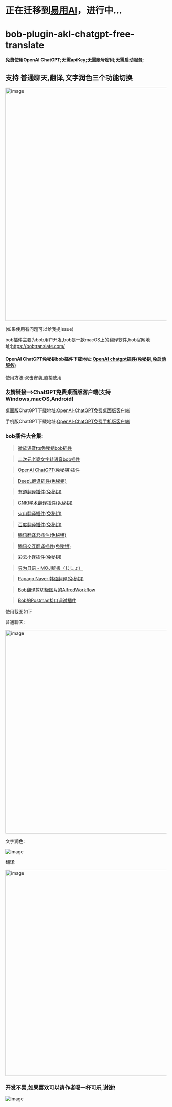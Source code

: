# 正在迁移到[易用AI](https://easyuseai.com/)，进行中...

# bob-plugin-akl-chatgpt-free-translate
**免费使用OpenAI ChatGPT;无需apiKey;无需账号密码;无需启动服务;**

## 支持 普通聊天,翻译,文字润色三个功能切换

<img width="730" alt="image" src="https://user-images.githubusercontent.com/84266551/226171072-bad6a24b-2979-418a-954e-a5aa2931ce90.png">



(如果使用有问题可以给我提issue)

bob插件主要为bob用户开发,bob是一款macOS上的翻译软件,bob官网地址:https://bobtranslate.com/

#### OpenAI ChatGPT免秘钥bob插件下载地址:[OpenAI chatgpt插件(免秘钥,免启动服务)](https://github.com/akl7777777/bob-plugin-akl-chatgpt-free-translate/releases/download/v0.1.7/bob-plugin-akl-chatgpt-free-translate_v0.1.7.bobplugin)

使用方法:双击安装,直接使用






### 友情链接==>ChatGPT免费桌面版客户端(支持Windows,macOS,Android)
桌面版ChatGPT下载地址:[OpenAI-ChatGPT免费桌面版客户端](https://github.com/akl7777777/free-chatgpt-client-pub)

手机版ChatGPT下载地址:[OpenAI-ChatGPT免费手机版客户端](https://github.com/akl7777777/free-chatgpt-client-mobile-pub)

### bob插件大合集:

>[微软语音tts免秘钥bob插件](https://github.com/akl7777777/bob-plugin-akl-microsoft-free-tts)

>[二次元老婆文字转语音bob插件](https://github.com/akl7777777/bob-plugin-akl-moe-tts)

>[OpenAI ChatGPT(免秘钥)插件](https://github.com/akl7777777/bob-plugin-akl-chatgpt-free-translate)

>[DeepL翻译插件(免秘钥)](https://github.com/akl7777777/bob-plugin-akl-deepl-free-translate)

>[有道翻译插件(免秘钥)](https://github.com/akl7777777/bob-plugin-akl-youdao-free-translate)

>[CNKI学术翻译插件(免秘钥)](https://github.com/akl7777777/bob-plugin-akl-cnki-free-translate)

>[火山翻译插件(免秘钥)](https://github.com/akl7777777/bob-plugin-akl-volcengine-free-translate)

>[百度翻译插件(免秘钥)](https://github.com/akl7777777/bob-plugin-akl-baidu-free-translate)

>[腾讯翻译君插件(免秘钥)](https://github.com/akl7777777/bob-plugin-akl-tencent-free-translate)

>[腾讯交互翻译插件(免秘钥)](https://github.com/akl7777777/bob-plugin-akl-transmart-free-translate)

>[彩云小译插件(免秘钥)](https://github.com/akl7777777/bob-plugin-akl-caiyunxiaoyi-free-translate)

>[只为日语 - MOJi辞書（じしょ）](https://github.com/akl7777777/bob-plugin-akl-mojidict-translate)

>[Papago Naver 韩语翻译(免秘钥)](https://github.com/akl7777777/bob-plugin-akl-papago-free-translate)

>[Bob翻译剪切板图片的AlfredWorkflow](https://github.com/akl7777777/BobTranslateClipboard)

>[Bob的Postman接口调试插件](https://github.com/akl7777777/bob-plugin-akl-postman)



使用截图如下

普通聊天:

<img width="637" alt="image" src="https://user-images.githubusercontent.com/84266551/223911685-497b0e1d-57e6-40b9-803b-547c7ad99cfa.png">

文字润色:

![image](https://user-images.githubusercontent.com/84266551/226171012-2822680a-e7f0-4d89-9766-61b8eefdbc69.png)

翻译:

<img width="645" alt="image" src="https://user-images.githubusercontent.com/84266551/226171211-d087b744-baa7-4728-b271-1e5052308d18.png">


### 开发不易,如果喜欢可以请作者喝一杯可乐,谢谢!


![image](https://user-images.githubusercontent.com/84266551/219829283-3ed1798e-aeed-4174-bbcb-f93bf3008817.png)

